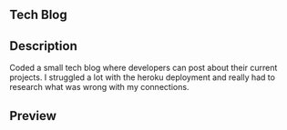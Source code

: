 ## Tech Blog

## Description
Coded a small tech blog where developers can post about their current projects. I struggled a lot with the heroku deployment and really had to research what was wrong with my connections.

## Preview 

